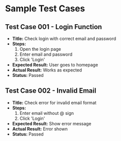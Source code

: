 # Sample Test Cases

## Test Case 001 - Login Function
- **Title:** Check login with correct email and password  
- **Steps:**  
  1. Open the login page  
  2. Enter email and password  
  3. Click 'Login'  
- **Expected Result:** User goes to homepage  
- **Actual Result:** Works as expected  
- **Status:** Passed

## Test Case 002 - Invalid Email
- **Title:** Check error for invalid email format  
- **Steps:**  
  1. Enter email without @ sign  
  2. Click 'Login'  
- **Expected Result:** Show error message  
- **Actual Result:** Error shown  
- **Status:** Passed
